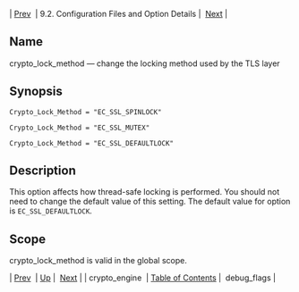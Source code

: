 | [Prev](conf.ref.crypto_engine)  | 9.2. Configuration Files and Option Details |  [Next](conf.ref.debug_flags.php) |

<a name="conf.ref.crypto_lock_method"></a>
## Name

crypto_lock_method — change the locking method used by the TLS layer

## Synopsis

`Crypto_Lock_Method = "EC_SSL_SPINLOCK"`

`Crypto_Lock_Method = "EC_SSL_MUTEX"`

`Crypto_Lock_Method = "EC_SSL_DEFAULTLOCK"`

<a name="idp8733984"></a>
## Description

This option affects how thread-safe locking is performed. You should not need to change the default value of this setting. The default value for option is `EC_SSL_DEFAULTLOCK`.

<a name="idp8736192"></a>
## Scope

crypto_lock_method is valid in the global scope.

| [Prev](conf.ref.crypto_engine)  | [Up](conf.ref.files.php) |  [Next](conf.ref.debug_flags.php) |
| crypto_engine  | [Table of Contents](index) |  debug_flags |
